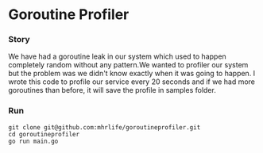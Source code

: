 # Goroutine Profiler

### Story
We have had a goroutine leak in our system which used to happen completely random without any pattern.We wanted to profiler our system but the problem was we didn't know exactly when it was going to happen. I wrote this code to profile our service every 20 seconds and if we had more goroutines than before, it will save the profile in samples folder.

### Run
```
git clone git@github.com:mhrlife/goroutineprofiler.git
cd goroutineprofiler
go run main.go
```
